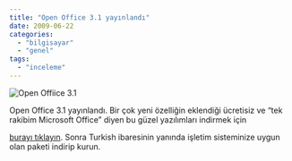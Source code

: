 ```yaml
---
title: "Open Office 3.1 yayınlandı"
date: 2009-06-22
categories: 
  - "bilgisayar"
  - "genel"
tags: 
  - "inceleme"
---
```


![](/images/ooo31.jpg "Open Offiice 3.1")  
  
Open Office 3.1 yayınlandı. Bir çok yeni özelliğin eklendiği ücretisiz ve “tek rakibim Microsoft Office” diyen bu güzel yazılımları indirmek için  
  
[burayı tıklayın](http://download.openoffice.org/other.html#tr). Sonra Turkish ibaresinin yanında işletim sisteminize uygun olan paketi indirip kurun.
